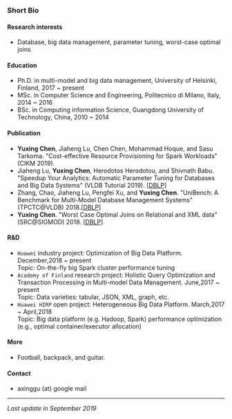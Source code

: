 ### Short Bio

#### Research interests
- Database, big data management, parameter tuning, worst-case optimal joins

#### Education
- Ph.D. in multi-model and big data management, University of Helsinki, Finland, 2017 ~ present
- MSc. in Computer Science and Engineering, Politecnico di Milano, Italy, 2014 ~ 2016
- BSc. in Computing information Science, Guangdong University of Technology, China, 2010 ~ 2014 

#### Publication 
- **Yuxing Chen**, Jiaheng Lu, Chen Chen, Mohammad Hoque, and Sasu Tarkoma. "Cost-effective Resource Provisioning for Spark Workloads" (CIKM 2019).
- Jiaheng Lu, **Yuxing Chen**, Herodotos Herodotou, and Shivnath Babu. "Speedup Your Analytics: Automatic Parameter Tuning for Databases and Big Data Systems" (VLDB Tutorial 2019). [[DBLP]](https://dblp.uni-trier.de/search?q=Speedup+Your+Analytics%3A+Automatic+Parameter+Tuning+for+Databases+and+Big+Data+Systems)
- Zhang, Chao, Jiaheng Lu, Pengfei Xu, and **Yuxing Chen**. "UniBench: A Benchmark for Multi-Model Database Management Systems" (TPCTC@VLDB) 2018.[[DBLP]](https://dblp.uni-trier.de/search?q=UniBench%3A+A+Benchmark+for+Multi-model+Database+Management+Systems)
- **Yuxing Chen**. "Worst Case Optimal Joins on Relational and XML data" (SRC@SIGMOD) 2018. [[DBLP]](https://dblp.uni-trier.de/search?q=Worst+Case+Optimal+Joins+on+Relational+and+XML+data)


#### R&D
- `Huawei` industry project: Optimization of Big Data Platform. December,2018 ~ present  
 Topic: On-the-fly big Spark cluster performance tuning
- `Academy of Finland` research project: Holistic Query Optimization and Transaction Processing in Multi-model Data Management. June,2017 ~ present  
 Topic: Data varieties: tabular, JSON, XML, graph, etc.
- `Huawei HIRP` open project: Heterogeneous Big Data Platform. March,2017 ~ April,2018  
 Topic: Big data platform (e.g. Hadoop, Spark) performance optimization (e.g., optimal container/executor allocation)

#### More
- Football, backpack, and guitar.

#### Contact
- axinggu (at) google mail



------------

_Last update in September 2019_
